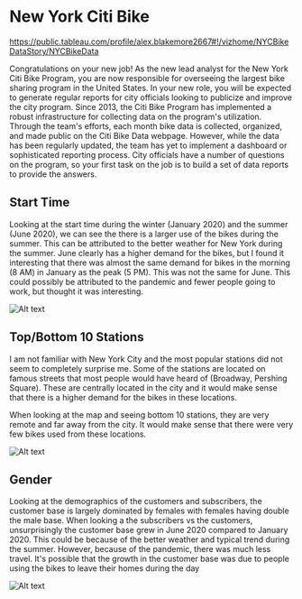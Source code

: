 # New York Citi Bike

https://public.tableau.com/profile/alex.blakemore2667#!/vizhome/NYCBikeDataStory/NYCBikeData


Congratulations on your new job! As the new lead analyst for the New York Citi Bike Program, you are now responsible for overseeing the largest bike sharing program in the United States. In your new role, you will be expected to generate regular reports for city officials looking to publicize and improve the city program.
Since 2013, the Citi Bike Program has implemented a robust infrastructure for collecting data on the program's utilization. Through the team's efforts, each month bike data is collected, organized, and made public on the Citi Bike Data webpage.
However, while the data has been regularly updated, the team has yet to implement a dashboard or sophisticated reporting process. City officials have a number of questions on the program, so your first task on the job is to build a set of data reports to provide the answers.

## Start Time
Looking at the start time during the winter (January 2020) and the summer (June 2020), we can see the there is a larger use of the bikes during the summer. This can be attributed to the better weather for New York during the summer. June clearly has a higher demand for the bikes, but I found it interesting that there was almost the same demand for bikes in the morning (8 AM) in January as the peak (5 PM). This was not the same for June. This could possibly be attributed to the pandemic and fewer people going to work, but thought it was interesting.

![Alt text](/Tableau_Challenge/times.png?raw=true "Optional Title")

## Top/Bottom 10 Stations
I am not familiar with New York City and the most popular stations did not seem to completely surprise me. Some of the stations are located on famous streets that most people would have heard of (Broadway, Pershing Square). These are centrally located in the city and it would make sense that there is a higher demand for the bikes in these locations.

When looking at the map and seeing bottom 10 stations, they are very remote and far away from the city. It would make sense that there were very few bikes used from these locations.

![Alt text](/Tableau_Challenge/stations.png?raw=true "Optional Title")

## Gender
Looking at the demographics of the customers and subscribers, the customer base is largely dominated by females with females having double the male base. When looking a the subscribers vs the customers, unsurprisingly the customer base grew in June 2020 compared to January 2020. This could be because of the better weather and typical trend during the summer. However, because of the pandemic, there was much less travel. It's possible that the growth in the customer base was due to people using the bikes to leave their homes during the day 

![Alt text](/Tableau_Challenge/gender.png?raw=true "Optional Title")



